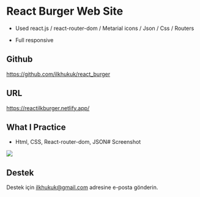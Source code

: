 # React Burger Web Site
- Used react.js / react-router-dom / Metarial icons / Json / Css / Routers

- Full responsive
## Github
https://github.com/ilkhukuk/react_burger
## URL
https://reactilkburger.netlify.app/
## What I Practice

- Html, CSS, React-router-dom, JSON# Screenshot

![](screen.gif)

  
## Destek

Destek için ilkhukuk@gmail.com adresine e-posta gönderin.

  